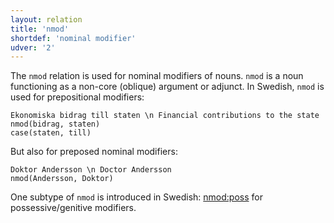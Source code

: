 ```yaml
---
layout: relation
title: 'nmod'
shortdef: 'nominal modifier'
udver: '2'
---
```


The `nmod` relation is used for nominal modifiers of nouns. `nmod` is a noun functioning as a non-core (oblique)
argument or adjunct. In Swedish, `nmod` is used for prepositional modifiers:

~~~ sdparse
Ekonomiska bidrag till staten \n Financial contributions to the state
nmod(bidrag, staten)
case(staten, till)
~~~

But also for preposed nominal modifiers:

~~~ sdparse
Doktor Andersson \n Doctor Andersson
nmod(Andersson, Doktor)
~~~

One subtype of `nmod` is introduced in Swedish: [nmod:poss]() for possessive/genitive modifiers.
<!-- Interlanguage links updated Čt lis 12 09:43:31 CET 2020 -->
